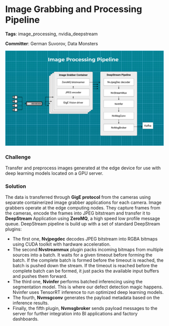 # Image Grabbing and Processing Pipeline

**Tags**: image_processing, nvidia_deepstream

**Committer**: German Suvorov, Data Monsters

![Scheme](https://github.com/ml-patterns/ml-patterns/blob/main/patterns/images/2.jpg)

### Challenge

Transfer and preprocess images generated at the edge device for use with deep learning models located on a GPU server.

### Solution

The data is transferred through **GigE protocol** from the cameras using separate containerized image grabber applications for each camera. 
Image grabbers operate at the edge computing nodes. They capture frames from the cameras, encode the frames into JPEG bitstream and transfer it to **DeepStream** Application using **ZeroMQ**, a high speed low profile message queue.
DeepStream pipeline is build up with a set of standard DeepStream plugins:
* The first one, **Nvjpegdec** decodes JPEG bitstream into RGBA bitmaps using CUDA toolkit with hardware acceleration.
* The second **Nvstreammux** plugin packs incoming bitmaps from multiple sources into a batch.
It waits for a given timeout before forming the batch.
If the complete batch is formed before the timeout is reached, the batch is pushed down the stream.
If the timeout is reached before the complete batch can be formed, it just packs the available input buffers and pushes them forward.
* The third one, **Nvinfer** performs batched inferencing using the segmentation model. This is where our defect detection magic happens. Nvinfer uses TensorRT inference to run optimized deep learning models.
* The fourth, **Nvmsgconv** generates the payload metadata based on the inference results.
* Finally, the fifth plugin, **Nvmsgbroker** sends payload messages to the server for further integration into BI applications and factory dashboards.
